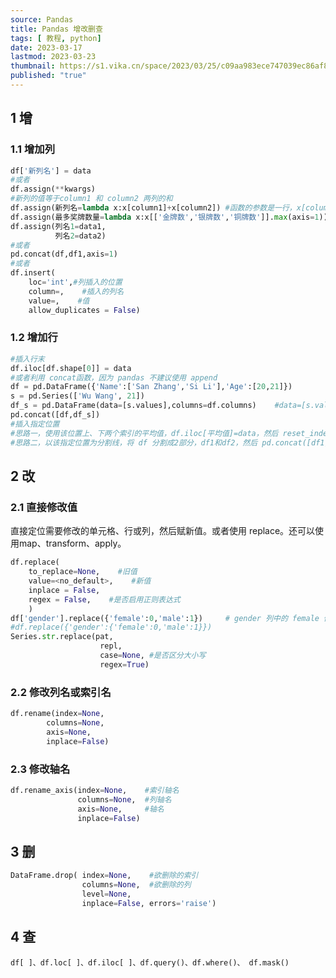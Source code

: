 ```yaml
---
source: Pandas
title: Pandas 增改删查
tags: [ 教程, python]
date: 2023-03-17
lastmod: 2023-03-23 
thumbnail: https://s1.vika.cn/space/2023/03/25/c09aa983ece747039ec86af84373b3c5?attname=technology-1283624__340.jpg 
published: "true"
---
```



## 1 增  
### 1.1 增加列

```python
df['新列名'] = data
#或者
df.assign(**kwargs)
#新列的值等于column1 和 column2 两列的和
df.assign(新列名=lambda x:x[column1]+x[column2]) #函数的参数是一行，x[column1]表示该行、列名为 column1 的值，
df.assign(最多奖牌数量=lambda x:x[['金牌数','银牌数','铜牌数']].max(axis=1))
df.assign(列名1=data1,
          列名2=data2)
#或者
pd.concat(df,df1,axis=1)
#或者
df.insert(
    loc='int',#列插入的位置
    column=,    #插入的列名
    value=,    #值
    allow_duplicates = False)
```
  
### 1.2 增加行  

```python
#插入行末
df.iloc[df.shape[0]] = data
#或者利用 concat函数，因为 pandas 不建议使用 append
df = pd.DataFrame({'Name':['San Zhang','Si Li'],'Age':[20,21]})
s = pd.Series(['Wu Wang', 21])
df_s = pd.DataFrame(data=[s.values],columns=df.columns)    #data=[s.values]，表示这是一行数据，如果去掉 []，表示这是一列数据
pd.concat([df,df_s])
#插入指定位置
#思路一，使用该位置上、下两个索引的平均值，df.iloc[平均值]=data，然后 reset_index(drop=True)
#思路二，以该指定位置为分割线，将 df 分割成2部分，df1和df2，然后 pd.concat([df1,data,df2],ignore_index=True)
```

## 2 改 

### 2.1 直接修改值  

直接定位需要修改的单元格、行或列，然后赋新值。或者使用 replace。还可以使用map、transform、apply。  

```python
df.replace(
    to_replace=None,    #旧值
    value=<no_default>,    #新值
    inplace = False,
    regex = False,    #是否启用正则表达式
    )
df['gender'].replace({'female':0,'male':1})     # gender 列中的 female 修改为 0，male 修改为1
#df.replace({'gender':{'female':0,'male':1}})
Series.str.replace(pat,
                    repl,
                    case=None, #是否区分大小写
                    regex=True)
```  

### 2.2 修改列名或索引名  

```python
df.rename(index=None,
        columns=None,
        axis=None,
        inplace=False)
```  

### 2.3 修改轴名  

```python
df.rename_axis(index=None,    #索引轴名
               columns=None,  #列轴名
               axis=None,     #轴名
               inplace=False)
```  

## 3 删  

```python
DataFrame.drop( index=None,    #欲删除的索引
                columns=None,  #欲删除的列
                level=None,
                inplace=False, errors='raise')
```  

## 4 查  

`df[ ]、df.loc[ ]、df.iloc[ ]、df.query()、df.where()、 df.mask()`